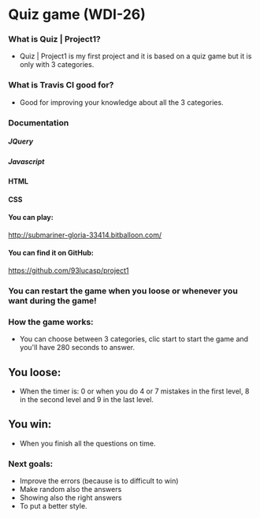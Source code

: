 
# Quiz game (WDI-26)


### What is Quiz | Project1?


 * Quiz | Project1 is my first project and it is based on a quiz game but it is only with 3 categories. 
 
### What is Travis CI good for?
 
 * Good for improving your knowledge about all the 3 categories.
  

 ### Documentation
 
 ##### JQuery
 ##### Javascript
 ####  HTML
 #### CSS

#### You can play:
<http://submariner-gloria-33414.bitballoon.com/>
#### You can find it on GitHub:
<https://github.com/93lucasp/project1>

### You can restart the game when you loose or whenever you want during the game!
### How the game works:
* You can choose between 3 categories, clic start to start the game and you'll have 280 seconds to answer.
## You loose:
* When the timer is: 0 or when you do 4 or 7 mistakes in the first level, 8 in the second level and 9 in the last level.
## You win:
* When you finish all the questions on time.

### Next goals: 
* Improve the errors (because is to difficult to win)
* Make random also the answers
* Showing also the right answers 
* To put a better style.





